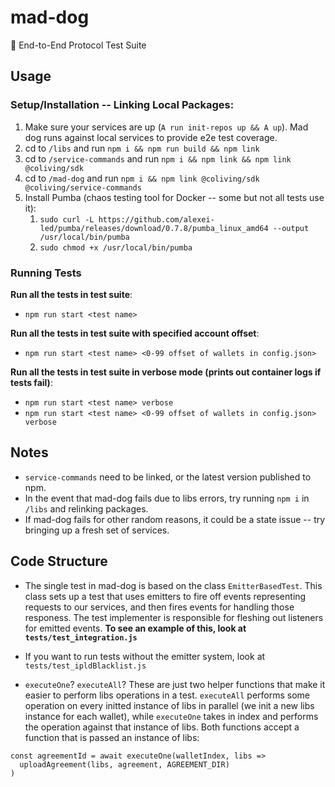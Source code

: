 # mad-dog

🐶 End-to-End Protocol Test Suite

## Usage

### Setup/Installation -- Linking Local Packages:

1. Make sure your services are up (`A run init-repos up && A up`). Mad dog runs against local services to provide e2e test coverage.
2. cd to `/libs` and run `npm i && npm run build && npm link`
3. cd to `/service-commands` and run `npm i && npm link && npm link @coliving/sdk`
4. cd to `/mad-dog` and run `npm i && npm link @coliving/sdk @coliving/service-commands`
5. Install Pumba (chaos testing tool for Docker -- some but not all tests use it):
   1. `sudo curl -L https://github.com/alexei-led/pumba/releases/download/0.7.8/pumba_linux_amd64 --output /usr/local/bin/pumba`
   2. `sudo chmod +x /usr/local/bin/pumba`

### Running Tests

**Run all the tests in test suite**:

- `npm run start <test name>`

**Run all the tests in test suite with specified account offset**:

- `npm run start <test name> <0-99 offset of wallets in config.json>`

**Run all the tests in test suite in verbose mode (prints out container logs if tests fail)**:

- `npm run start <test name> verbose`
- `npm run start <test name> <0-99 offset of wallets in config.json> verbose`

## Notes

- `service-commands` need to be linked, or the latest version published to npm.
- In the event that mad-dog fails due to libs errors, try running `npm i` in `/libs` and relinking packages.
- If mad-dog fails for other random reasons, it could be a state issue -- try bringing up a fresh set of services.

## Code Structure

- The single test in mad-dog is based on the class `EmitterBasedTest`. This class
  sets up a test that uses emitters to fire off events representing requests to our services, and then fires events for handling those responess. The test implementer is responsible for fleshing out listeners for emitted events. **To see an example of this, look at `tests/test_integration.js`**

- If you want to run tests without the emitter system, look at `tests/test_ipldBlacklist.js`

- `executeOne`? `executeAll`? These are just two helper functions that make it easier to perform libs operations in a test. `executeAll` performs some operation on every initted instance of libs in parallel (we init a new libs instance for each wallet), while `executeOne` takes in index and performs the operation against that instance of libs. Both functions accept a function that is passed an instance of libs:

```
const agreementId = await executeOne(walletIndex, libs =>
  uploadAgreement(libs, agreement, AGREEMENT_DIR)
)
```
